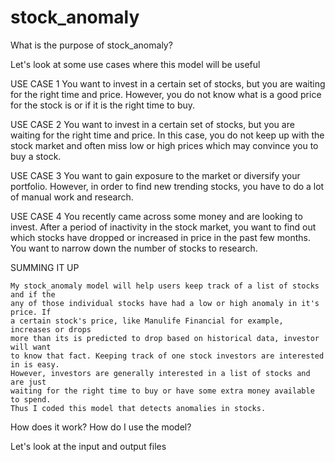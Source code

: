 # stock_anomaly

What is the purpose of stock_anomaly?

  Let's look at some use cases where this model will be useful
  
  USE CASE 1
    You want to invest in a certain set of stocks, but you are waiting for the
    right time and price. However, you do not know what is a good price for the 
    stock is or if it is the right time to buy.
  
  USE CASE 2
    You want to invest in a certain set of stocks, but you are waiting for the
    right time and price. In this case, you do not keep up with the stock 
    market and often miss low or high prices which may convince you to buy
    a stock.
    
  USE CASE 3
    You want to gain exposure to the market or diversify your portfolio. However,
    in order to find new trending stocks, you have to do a lot of manual work and
    research.
    
  USE CASE 4
    You recently came across some money and are looking to invest. After a period
    of inactivity in the stock market, you want to find out which stocks have
    dropped or increased in price in the past few months. You want to narrow down
    the number of stocks to research.
    
  SUMMING IT UP
  
    My stock_anomaly model will help users keep track of a list of stocks and if the
    any of those individual stocks have had a low or high anomaly in it's price. If 
    a certain stock's price, like Manulife Financial for example, increases or drops 
    more than its is predicted to drop based on historical data, investor will want
    to know that fact. Keeping track of one stock investors are interested in is easy.
    However, investors are generally interested in a list of stocks and are just 
    waiting for the right time to buy or have some extra money available to spend.
    Thus I coded this model that detects anomalies in stocks.
    
How does it work? How do I use the model?

  Let's look at the input and output files
 
